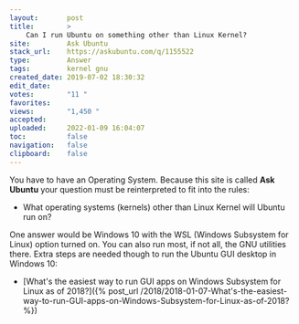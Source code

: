 ```yaml
---
layout:       post
title:        >
    Can I run Ubuntu on something other than Linux Kernel?
site:         Ask Ubuntu
stack_url:    https://askubuntu.com/q/1155522
type:         Answer
tags:         kernel gnu
created_date: 2019-07-02 18:30:32
edit_date:    
votes:        "11 "
favorites:    
views:        "1,450 "
accepted:     
uploaded:     2022-01-09 16:04:07
toc:          false
navigation:   false
clipboard:    false
---
```


You have to have an Operating System. Because this site is called **Ask Ubuntu** your question must be reinterpreted to fit into the rules:

- What operating systems (kernels) other than Linux Kernel will Ubuntu run on?

One answer would be Windows 10 with the WSL (Windows Subsystem for Linux) option turned on. You can also run most, if not all, the GNU utilities there. Extra steps are needed though to run the Ubuntu GUI desktop in Windows 10:

- [What's the easiest way to run GUI apps on Windows Subsystem for Linux as of 2018?]({% post_url /2018/2018-01-07-What's-the-easiest-way-to-run-GUI-apps-on-Windows-Subsystem-for-Linux-as-of-2018? %})
